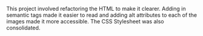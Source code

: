 This project involved refactoring the HTML to make it clearer. Adding in semantic tags made it easier to read and adding alt attributes to each of the images made it more accessible. The CSS Stylesheet was also consolidated.
